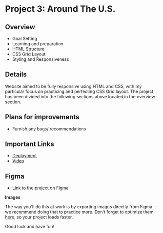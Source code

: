 # Project 3: Around The U.S.

## Overview

* Goal Setting
* Learning and preparation
* HTML Structure
* CSS Grid Layout
* Styling and Responsiveness

## Details

Website aimed to be fully responsive using HTML and CSS, with my particular focus on practicing and perfecting CSS Grid layout. The project has been divided into the following sections above located in the overview section.

  
## Plans for improvements

* Furnish any bugs/ recommendations

## Important Links

* [Deployment](https://mannyonbrazzers.github.io/se_project_aroundtheus/)
* [Video](google.com)
  
## Figma 
  
* [Link to the project on Figma](https://www.figma.com/file/ii4xxsJ0ghevUOcssTlHZv/Sprint-3%3A-Around-the-US?node-id=0%3A1)  
  
**Images**  
  
The way you'll do this at work is by exporting images directly from Figma — we recommend doing that to practice more. Don't forget to optimize them [here](https://tinypng.com/), so your project loads faster. 
  
Good luck and have fun!
